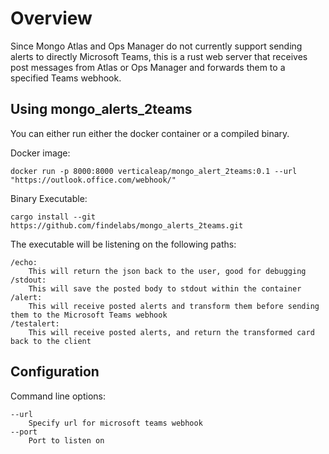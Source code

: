 # Overview

Since Mongo Atlas and Ops Manager do not currently support sending alerts to directly Microsoft Teams, this is a rust web server that receives post messages from Atlas or Ops Manager and forwards them to a specified Teams webhook.

## Using mongo_alerts_2teams

You can either run either the docker container or a compiled binary. 

Docker image: 
```
docker run -p 8000:8000 verticaleap/mongo_alert_2teams:0.1 --url "https://outlook.office.com/webhook/"
```

Binary Executable:
```
cargo install --git https://github.com/findelabs/mongo_alerts_2teams.git
```

The executable will be listening on the following paths:
```
/echo:
    This will return the json back to the user, good for debugging
/stdout:
    This will save the posted body to stdout within the container
/alert:
    This will receive posted alerts and transform them before sending them to the Microsoft Teams webhook
/testalert:
    This will receive posted alerts, and return the transformed card back to the client
```

## Configuration

Command line options:
```
--url 
    Specify url for microsoft teams webhook
--port
    Port to listen on
```
